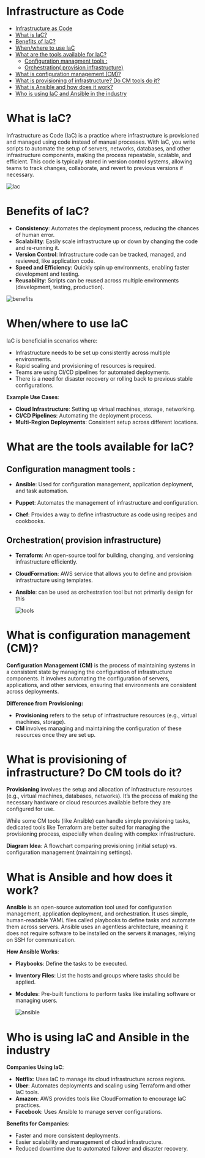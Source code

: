 # Infrastructure as Code
- [Infrastructure as Code](#infrastructure-as-code)
- [What is IaC?](#what-is-iac)
- [Benefits of IaC?](#benefits-of-iac)
- [When/where to use IaC](#whenwhere-to-use-iac)
- [What are the tools available for IaC?](#what-are-the-tools-available-for-iac)
  - [Configuration managment tools :](#configuration-managment-tools-)
  - [Orchestration( provision infrastructure)](#orchestration-provision-infrastructure)
- [What is configuration management (CM)?](#what-is-configuration-management-cm)
- [What is provisioning of infrastructure? Do CM tools do it?](#what-is-provisioning-of-infrastructure-do-cm-tools-do-it)
- [What is Ansible and how does it work?](#what-is-ansible-and-how-does-it-work)
- [Who is using IaC and Ansible in the industry](#who-is-using-iac-and-ansible-in-the-industry)


# What is IaC?

Infrastructure as Code (IaC) is a practice where infrastructure is provisioned and managed using code instead of manual processes. With IaC, you write scripts to automate the setup of servers, networks, databases, and other infrastructure components, making the process repeatable, scalable, and efficient. This code is typically stored in version control systems, allowing teams to track changes, collaborate, and revert to previous versions if necessary.

![Iac](images/iac.jpg)


# Benefits of IaC?

* **Consistency**: Automates the deployment process, reducing the chances of human error.
* **Scalability**: Easily scale infrastructure up or down by changing the code and re-running it.
* **Version Control**: Infrastructure code can be tracked, managed, and reviewed, like application code.
* **Speed and Efficiency**: Quickly spin up environments, enabling faster development and testing.
* **Reusability**: Scripts can be reused across multiple environments (development, testing, production).
  
![benefits](images/Benefits-of-Infrastructure-as-Code.png) 


# When/where to use IaC

IaC is beneficial in scenarios where:

- Infrastructure needs to be set up consistently across multiple environments.
- Rapid scaling and provisioning of resources is required.
- Teams are using CI/CD pipelines for automated deployments.
- There is a need for disaster recovery or rolling back to previous stable configurations.
  
**Example Use Cases**:
- **Cloud Infrastructure**: Setting up virtual machines, storage, networking.
- **CI/CD Pipelines**: Automating the deployment process.
- **Multi-Region Deployments**: Consistent setup across different locations.
  
# What are the tools available for IaC?
## Configuration managment tools : 
- **Ansible**: Used for configuration management, application deployment, and task automation.
  
- **Puppet**: Automates the management of infrastructure and configuration.
  
- **Chef**: Provides a way to define infrastructure as code using recipes and cookbooks.
  
## Orchestration( provision infrastructure)

- **Terraform**: An open-source tool for building, changing, and versioning infrastructure efficiently.

- **CloudFormation**: AWS service that allows you to define and provision infrastructure using templates.

- **Ansible**: can be used as orchestration tool but not primarily design for this 

    ![tools](images/4.webp)


# What is configuration management (CM)?

**Configuration Management (CM)** is the process of maintaining systems in a consistent state by managing the configuration of infrastructure components. It involves automating the configuration of servers, applications, and other services, ensuring that environments are consistent across deployments.

**Difference from Provisioning:**
 - **Provisioning** refers to the setup of infrastructure resources (e.g., virtual machines, storage).
 - **CM** involves managing and maintaining the configuration of these resources once they are set up.
  


# What is provisioning of infrastructure? Do CM tools do it?

**Provisioning** involves the setup and allocation of infrastructure resources (e.g., virtual machines, databases, networks). It’s the process of making the necessary hardware or cloud resources available before they are configured for use.

While some CM tools (like Ansible) can handle simple provisioning tasks, dedicated tools like Terraform are better suited for managing the provisioning process, especially when dealing with complex infrastructure.

**Diagram Idea**: A flowchart comparing provisioning (initial setup) vs. configuration management (maintaining settings).

# What is Ansible and how does it work?

**Ansible** is an open-source automation tool used for configuration management, application deployment, and orchestration. It uses simple, human-readable YAML files called playbooks to define tasks and automate them across servers. Ansible uses an agentless architecture, meaning it does not require software to be installed on the servers it manages, relying on SSH for communication.

**How Ansible Works**:
- **Playbooks**: Define the tasks to be executed.
- **Inventory Files**: List the hosts and groups where tasks should be applied.
- **Modules**: Pre-built functions to perform tasks like installing software or managing users.

    ![ansible](images/ansible.png)


# Who is using IaC and Ansible in the industry

**Companies Using IaC**:
- **Netflix**: Uses IaC to manage its cloud infrastructure across regions.
- **Uber**: Automates deployments and scaling using Terraform and other IaC tools.
- **Amazon**: AWS provides tools like CloudFormation to encourage IaC practices.
- **Facebook**: Uses Ansible to manage server configurations.
  
**Benefits for Companies**:
- Faster and more consistent deployments.
- Easier scalability and management of cloud infrastructure.
- Reduced downtime due to automated failover and disaster recovery.
